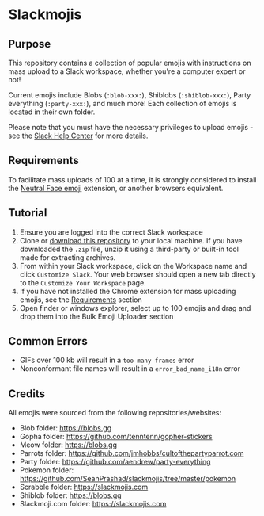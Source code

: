 # Slackmojis

## Purpose

This repository contains a collection of popular emojis with instructions on
mass upload to a Slack workspace, whether you're a computer expert or not!

Current emojis include Blobs (`:blob-xxx:`), Shiblobs (`:shiblob-xxx:`), Party
everything (`:party-xxx:`), and much more! Each collection of emojis is located
in their own folder.

Please note that you must have the necessary privileges to upload emojis - see
the [Slack Help
Center](https://slack.com/intl/en-ca/help/articles/206870177-add-custom-emoji)
for more details.

## Requirements

To facilitate mass uploads of 100 at a time, it is strongly considered to install the
[Neutral Face
emoji](https://chrome.google.com/webstore/detail/neutral-face-emoji-tools/anchoacphlfbdomdlomnbbfhcmcdmjej)
extension, or another browsers equivalent.

## Tutorial

1. Ensure you are logged into the correct Slack workspace
1. Clone or [download this
   repository](https://github.com/SeanPrashad/slackmojis/archive/master.zip) to
   your local machine. If you have downloaded the `.zip` file, unzip it using a
   third-party or built-in tool made for extracting archives.
1. From within your Slack workspace, click on the Workspace name and
   click `Customize Slack`. Your web browser should open a new tab directly to
   the `Customize Your Workspace` page.
1. If you have not installed the Chrome extension for mass uploading emojis, see
   the [Requirements](#requirements) section
1. Open finder or windows explorer, select up to 100 emojis and drag and drop
   them into the Bulk Emoji Uploader section

## Common Errors

- GIFs over 100 kb will result in a `too many frames` error
- Nonconformant file names will result in a `error_bad_name_i18n` error

## Credits

All emojis were sourced from the following repositories/websites:

- Blob folder: https://blobs.gg
- Gopha folder: https://github.com/tenntenn/gopher-stickers
- Meow folder: https://blobs.gg
- Parrots folder: https://github.com/jmhobbs/cultofthepartyparrot.com
- Party folder: https://github.com/aendrew/party-everything
- Pokemon folder: https://github.com/SeanPrashad/slackmojis/tree/master/pokemon
- Scrabble folder: https://slackmojis.com
- Shiblob folder: https://blobs.gg
- Slackmoji.com folder: https://slackmojis.com
